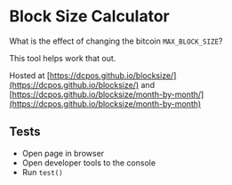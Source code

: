 # Block Size Calculator

What is the effect of changing the bitcoin `MAX_BLOCK_SIZE`?

This tool helps work that out.

Hosted at [https://dcpos.github.io/blocksize/](https://dcpos.github.io/blocksize/)
and [https://dcpos.github.io/blocksize/month-by-month/](https://dcpos.github.io/blocksize/month-by-month)

## Tests

* Open page in browser
* Open developer tools to the console
* Run `test()`
